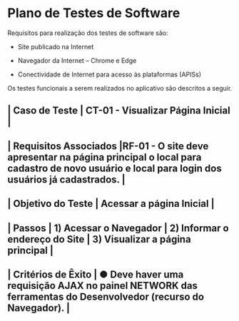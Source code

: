 # Plano de Testes de Software

Requisitos para realização dos testes de software são:

- Site publicado na Internet

- Navegador da Internet – Chrome e Edge

-	Conectividade de Internet para acesso às plataformas (APISs)

Os testes funcionais a serem realizados no aplicativo são descritos a seguir.


| Caso de Teste         | 	CT-01  - Visualizar Página Inicial                                                                                                   | 
------------------------------------------------------------------------------------------------------------------------------------------------------------------
| Requisitos Associados |RF-01 - O site deve apresentar na página principal o local para cadastro de novo usuário e local para login dos usuários já cadastrados. | 
------------------------------------------------------------------------------------------------------------------------------------------------------------------
| Objetivo do Teste   	|  Acessar a página Inicial                                                                                                              | 
----------------------------------------------------------------------------------------------------------------------------------------------------------------
| Passos                | 	1) Acessar o Navegador
                      |   2) Informar o endereço do Site
                      |    3) Visualizar a página principal                                                                                                      | 
----------------------------------------------------------------------------------------------------------------------------------------------------------------
| Critérios de Êxito	  | ●	Deve haver uma requisição AJAX no painel NETWORK das ferramentas do Desenvolvedor (recurso do Navegador).                            | 
----------------------------------------------------------------------------------------------------------------------------------------------------------------

